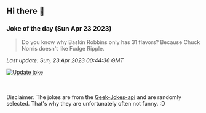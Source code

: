 ## Hi there 👋

### Joke of the day (Sun Apr 23 2023)
<!-- joke -->
>Do you know why Baskin Robbins only has 31 flavors? Because Chuck Norris doesn't like Fudge Ripple.
<!-- /joke -->

*Last update: Sun, 23 Apr 2023 00:44:36 GMT*

[![Update joke](https://github.com/nclskfm/nclskfm/actions/workflows/joke.yml/badge.svg)](https://github.com/nclskfm/nclskfm/actions/workflows/joke.yml)

<br><br>
Disclaimer: The jokes are from the [Geek-Jokes-api](https://github.com/sameerkumar18/geek-joke-api) and are randomly selected. That's why they are unfortunately often not funny. :D
